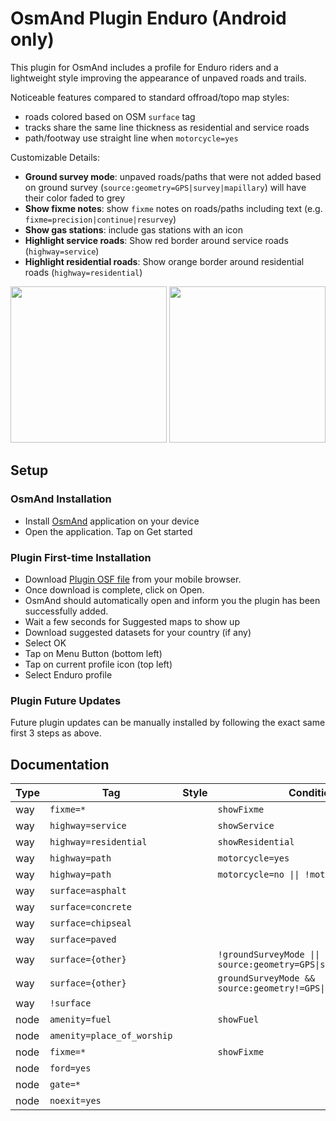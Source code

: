 # OsmAnd Plugin Enduro (Android only)

This plugin for OsmAnd includes a profile for Enduro riders and a lightweight style improving the appearance of unpaved roads and trails.

Noticeable features compared to standard offroad/topo map styles:

- roads colored based on OSM `surface` tag
- tracks share the same line thickness as residential and service roads
- path/footway use straight line when `motorcycle=yes`

Customizable Details:

- **Ground survey mode**: unpaved roads/paths that were not added based on ground survey (`source:geometry=GPS|survey|mapillary`) will have their color faded to grey
- **Show fixme notes**: show `fixme` notes on roads/paths including text (e.g. `fixme=precision|continue|resurvey`)
- **Show gas stations**: include gas stations with an icon
- **Highlight service roads**: Show red border around service roads (`highway=service`)
- **Highlight residential roads**: Show orange border around residential roads (`highway=residential`)

<p float="left">
  <img src="https://raw.githubusercontent.com/cmoffroad/osmand-plugin-enduro/master/screenshots/sample1.jpeg" width="250" />
  <img src="https://raw.githubusercontent.com/cmoffroad/osmand-plugin-enduro/master/screenshots/sample2.jpeg" width="250" />
</p>

## Setup

### OsmAnd Installation

- Install [OsmAnd](https://play.google.com/store/apps/details?id=net.osmand) application on your device
- Open the application. Tap on Get started

### Plugin First-time Installation

- Download [Plugin OSF file](https://github.com/cmoffroad/osmand-plugin-enduro/raw/master/build/osmand-plugin-enduro.osf) from your mobile browser.
- Once download is complete, click on Open.
- OsmAnd should automatically open and inform you the plugin has been successfully added.
- Wait a few seconds for Suggested maps to show up
- Download suggested datasets for your country (if any)
- Select OK
- Tap on Menu Button (bottom left)
- Tap on current profile icon (top left)
- Select Enduro profile

### Plugin Future Updates

Future plugin updates can be manually installed by following the exact same first 3 steps as above.

## Documentation

|Type|Tag|Style|Condition|
|---|---|---|---|
|way|`fixme=*`||`showFixme`|
|way|`highway=service`||`showService`|
|way|`highway=residential`||`showResidential`|
|way|`highway=path`||`motorcycle=yes`|
|way|`highway=path`||`motorcycle=no \|\| !motorcycle`|
|way|`surface=asphalt`|||
|way|`surface=concrete`|||
|way|`surface=chipseal`|||
|way|`surface=paved`|||
|way|`surface={other}`||`!groundSurveyMode \|\| source:geometry=GPS\|survey\|mapillary`|
|way|`surface={other}`||`groundSurveyMode && source:geometry!=GPS\|survey\|mapillary`|
|way|`!surface`|||
|node|`amenity=fuel`||`showFuel`|
|node|`amenity=place_of_worship`|||
|node|`fixme=*`||`showFixme`|
|node|`ford=yes`|||
|node|`gate=*`|||
|node|`noexit=yes`|||
